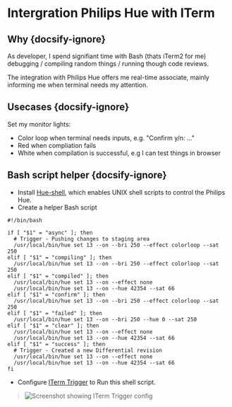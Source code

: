 # Intergration Philips Hue with ITerm

## Why {docsify-ignore}

As developer, I spend signifiant time with Bash (thats iTerm2 for me) debugging / compiling random things / running though code reviews.

The integration with Philips Hue offers me real-time associate, mainly informing me when terminal needs my attention.

## Usecases {docsify-ignore}

Set my monitor lights:
- Color loop when terminal needs inputs, e.g. "Confirm y/n: ..."
- Red when compliation fails
- White when compilation is successful, e.g I can test things in browser

## Bash script helper {docsify-ignore}

- Install [Hue-shell](http://josef-friedrich.github.io/Hue-shell/installation.html), which enables UNIX shell scripts to control the Philips Hue.
- Create a helper Bash script

```shell
#!/bin/bash

if [ "$1" = "async" ]; then
  # Trigger - Pushing changes to staging area
  /usr/local/bin/hue set 13 --on --bri 250 --effect colorloop --sat 250
elif [ "$1" = "compiling" ]; then
  /usr/local/bin/hue set 13 --on --bri 250 --effect colorloop --sat 250
elif [ "$1" = "compiled" ]; then
  /usr/local/bin/hue set 13 --on --effect none
  /usr/local/bin/hue set 13 --on --hue 42354 --sat 66
elif [ "$1" = "confirm" ]; then
  /usr/local/bin/hue set 13 --on --bri 250 --effect colorloop --sat 250
elif [ "$1" = "failed" ]; then
  /usr/local/bin/hue set 13 --on --bri 250 --hue 0 --sat 250
elif [ "$1" = "clear" ]; then
  /usr/local/bin/hue set 13 --on --effect none
  /usr/local/bin/hue set 13 --on --hue 42354 --sat 66
elif [ "$1" = "success" ]; then
  # Trigger - Created a new Differential revision
  /usr/local/bin/hue set 13 --on --effect none
  /usr/local/bin/hue set 13 --on --hue 42354 --sat 66
fi
```
- Configure [ITerm Trigger](https://iterm2.com/documentation-triggers.html) to Run this shell script.
> ![Screenshot showing ITerm Trigger config](https://lh3.googleusercontent.com/fQc9Vox83bUBCdnuM6OMEvdOMsBoIqo9_kYosau5HsLPaNpe_V93K7z9Nw1kjCn7pWhLjKHOtpdo23kAoxbrFBkPx-Gp7Pu-jVuBDGHCx-yoEAz8C0TAJb05UBdf85MjpFf5cQV4ZTjBQnWWQpqmIyoE5G0hcfK91r10zqodoHpZ-Rb8y_WPqGlQNaaK9RrYK4XHG4ImutpM8nCfF6lMOKsOc358fMDfYMS1821PXUGdM39T-WhB9gjClLi_Fhf0PTdVl0Xdw3Gz0VLToZPs01jSB8TdVzwu048Ortxl2Y1eJUGp4fibsX0VuZX81JL9gQXbeTx47GkLPJASGo5WBYX_mAeFys7uDjhDeV1f4aRQ_WdSt9tnoOVTL3CTcuw9X0kVUWTQlsvgDU6dsTjzOLf5Be86_0j-Vy54ojFsRcnp6VOya0ndwrRijFrD0S_qWk2bBNgWmztUtMflxMZEZLYRXHzloMqvW2MqfG2lAvjVZtsuk_dwO_sj1ZNZqlG3l7kY75aLepBr5Iw4yNYGD4h-Vi603ofXXE8-fYOZM-hpTmmh1zhbf2od6WOl9YqKHSPU0agtHKJ4bMmR_R8U3JqKFE5zESjQ06owXdYvcwXL9gdgPJNV-eKBhxe55hSEhS-0dQsRlq60b3Us5BOYGSfiRlzQtgfJiaWaielOYVdFQn8WFhTq2bMH8lGlFg=w928-h442-no?authuser=0)
